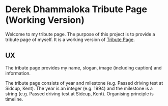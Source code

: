 # Derek Dhammaloka Tribute Page (Working Version)

Welcome to my tribute page.  The purpose of this project is to provide a tribute page of myself.  It is a working version of [Tribute Page](https://derektypist.github.io/tribute-page).

## UX

The tribute page provides my name, slogan, image (including caption) and information.

The tribute page consists of year and milestone (e.g. Passed driving test at Sidcup, Kent).  The year is an integer (e.g. 1994) and the milestone is a string (e.g. Passed driving test at Sidcup, Kent).  Organising principle is timeline.
